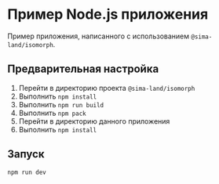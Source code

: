 # Пример Node.js приложения

Пример приложения, написанного с использованием `@sima-land/isomorph`.

## Предварительная настройка

1. Перейти в директорию проекта `@sima-land/isomorph`
2. Выполнить `npm install`
3. Выполнить `npm run build`
4. Выполнить `npm pack`
5. Перейти в директорию данного приложения
6. Выполнить `npm install`

## Запуск

```bash
npm run dev
```
